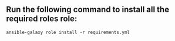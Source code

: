 ## Run the following command to install all the required roles role:
    
    ansible-galaxy role install -r requirements.yml